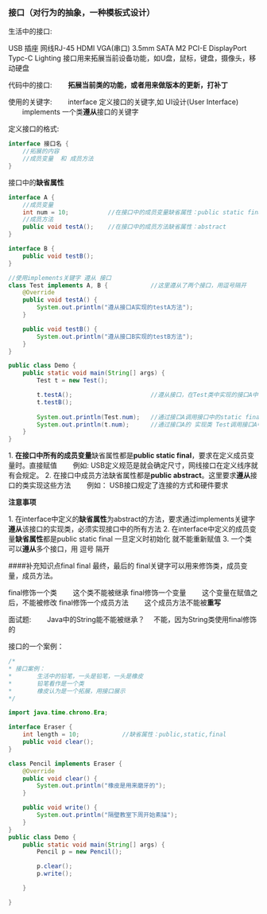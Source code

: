 ### 接口（对行为的抽象，一种模板式设计）

生活中的接口:

USB 插座  网线RJ-45 HDMI VGA(串口) 3.5mm SATA M2 PCI-E DisplayPort Typc-C Lighting
接口用来拓展当前设备功能，如U盘，鼠标，键盘，摄像头，移动硬盘

代码中的接口: 
　　**拓展当前类的功能，或者用来做版本的更新，打补丁**

使用的关键字: 
　　interface 定义接口的关键字,如 UI设计(User Interface) 
　　implements 一个类**遵从**接口的关键字


定义接口的格式:

```java
interface 接口名 {
    //拓展的内容
    //成员变量  和 成员方法
}
```

接口中的**缺省属性**

```java
interface A {
    //成员变量
    int num = 10;           //在接口中的成员变量缺省属性：public static final
    //成员方法
    public void testA();    //在接口中的成员方法缺省属性：abstract
}

interface B {
    public void testB();
}

//使用implements关键字 遵从 接口
class Test implements A, B {            //这里遵从了两个接口，用逗号隔开
    @Override
    public void testA() {
        System.out.println("遵从接口A实现的testA方法");
    }

    public void testB() {
        System.out.println("遵从接口B实现的testB方法");
    }
}

public class Demo {
    public static void main(String[] args) {
        Test t = new Test();

        t.testA();                      //遵从接口，在Test类中实现的接口A中的抽象方法
        t.testB();
        
        System.out.println(Test.num);   //通过接口A调用接口中的static final 修饰成员变量
        System.out.println(t.num);      //通过接口A的 实现类 Test调用接口A中的成员变量
    }
}
```
1\. **在接口中所有的成员变量**缺省属性都是**public static final**，要求在定义成员变量时。直接赋值
　　例如: USB定义规范是就会确定尺寸，网线接口在定义线序就有会规定。
2\. 在接口中成员方法缺省属性都是**public abstract**。这里要求**遵从**接口的类实现这些方法
　　例如： USB接口规定了连接的方式和硬件要求

**注意事项**

1\. 在interface中定义的**缺省属性**为abstract的方法，要求通过implements关键字**遵从**该接口的实现类，必须实现接口中的所有方法
2\. 在interface中定义的成员变量**缺省属性**都是public static final 一旦定义时初始化
就不能重新赋值
3\. 一个类可以**遵从**多个接口，用 逗号 隔开

####补充知识点final 
final 最终，最后的 
final关键字可以用来修饰类，成员变量，成员方法。

final修饰一个类
　　这个类不能被继承
final修饰一个变量
　　这个变量在赋值之后，不能被修改
final修饰一个成员方法
　　这个成员方法不能被**重写**

面试题:
　　Java中的String能不能被继承？
　不能，因为String类使用final修饰的

接口的一个案例：
```java
/*
* 接口案例：
*       生活中的铅笔，一头是铅笔，一头是橡皮
*       铅笔看作是一个类
*       橡皮认为是一个拓展，用接口展示
*/

import java.time.chrono.Era;

interface Eraser {
    int length = 10;            //缺省属性：public,static,final
    public void clear();
}

class Pencil implements Eraser {
    @Override
    public void clear() {
        System.out.println("橡皮是用来磨牙的");
    }

    public void write() {
        System.out.println("隔壁教室下周开始素描");
    }
}
public class Demo {
    public static void main(String[] args) {
        Pencil p = new Pencil();

        p.clear();
        p.write();

    }

}
```
